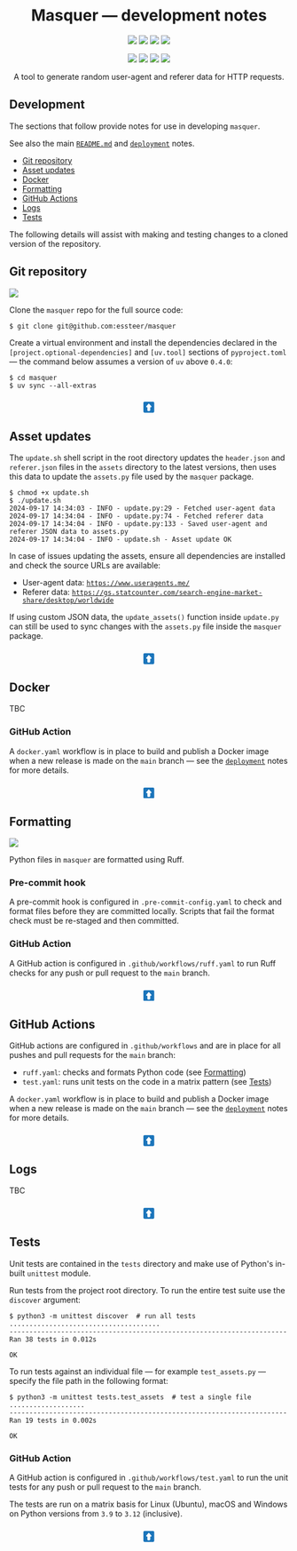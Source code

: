 <h1 align="center" id="title">Masquer &mdash; development notes</h1>

<p align="center">
  <a href="https://github.com/essteer/masquer/actions/workflows/test.yaml"><img src="https://github.com/essteer/masquer/actions/workflows/test.yaml/badge.svg"></a>
  <a href="https://pypi.org/project/masquer/"><img src="https://img.shields.io/badge/PyPI-v1.2.2-3775A9.svg?style=flat&logo=PyPI&logoColor=white"></a>
  <a href="https://pypi.org/project/masquer/"><img src="https://img.shields.io/badge/Python-3.9_~_3.12-3776AB.svg?style=flat&logo=Python&logoColor=white"></a>
  <a href="https://snyk.io/test/github/essteer/masquer"><img src="https://snyk.io/test/github/essteer/masquer/badge.svg?name=Snyk&style=flat&logo=Snyk"></a>
</p>

<p align="center">
  <a href="https://astral.sh"><img src="https://img.shields.io/badge/Astral-261230.svg?style=flat&logo=Astral&labelColor=555&logoColor=white"></a>
  <a href="https://hub.docker.com/r/essteer/masquer"><img src="https://img.shields.io/badge/Docker-2496ED.svg?flat&logo=Docker&labelColor=555&logoColor=white"></a>
  <a href="https://github.com/tiangolo/fastapi"><img src="https://img.shields.io/badge/FastAPI-009688?style=flat&logo=FastAPI&labelColor=555&logoColor=white"></a>
  <a href="https://github.com/pypa/hatch"><img src="https://img.shields.io/badge/%F0%9F%A5%9A-Hatch-4051b5.svg"></a>
  </p>

<p align="center">
A tool to generate random user-agent and referer data for HTTP requests.
</p>

## Development

The sections that follow provide notes for use in developing `masquer`.

See also the main [`README.md`](https://github.com/essteer/masquer/blob/main/README.md) and [`deployment`](https://github.com/essteer/masquer/blob/main/docs/deployment.md) notes.

- [Git repository](#git-repository)
- [Asset updates](#asset-updates)
- [Docker](#docker)
- [Formatting](#formatting)
- [GitHub Actions](#github-actions)
- [Logs](#logs)
- [Tests](#tests)

The following details will assist with making and testing changes to a cloned version of the repository.

## Git repository

[![](https://img.shields.io/badge/GitHub-masquer-181717.svg?flat&logo=GitHub&logoColor=white)](https://github.com/essteer/masquer)

Clone the `masquer` repo for the full source code:

```console
$ git clone git@github.com:essteer/masquer
```

Create a virtual environment and install the dependencies declared in the `[project.optional-dependencies]` and `[uv.tool]` sections of `pyproject.toml` &mdash; the command below assumes a version of `uv` above `0.4.0`:

```console
$ cd masquer
$ uv sync --all-extras
```

[<h3 align="center"><svg xmlns="http://www.w3.org/2000/svg" width="1.2em" height="1.2em" viewBox="0 0 64 64"><path fill="#1b75bb" d="M63.667 57.064c0 3.812-3.07 6.9-6.86 6.9H6.86c-3.788 0-6.86-3.088-6.86-6.9V6.896C0 3.088 3.072 0 6.86 0h49.946c3.79 0 6.86 3.088 6.86 6.896v50.168z"/><path fill="#fff" d="M15.937 28.09L31.795 9.578l15.938 18.334c-.191 2.574-1.894 4.593-3.981 4.603l-3.54.018l.09 16.704c.012 2.81-2.245 5.1-5.04 5.117l-6.574.034c-2.798.012-5.079-2.256-5.092-5.065l-.088-16.7l-3.538.02c-2.086.007-3.808-1.985-4.03-4.553"/></svg></h3>](#title)

## Asset updates

The `update.sh` shell script in the root directory updates the `header.json` and `referer.json` files in the `assets` directory to the latest versions, then uses this data to update the `assets.py` file used by the `masquer` package.

```console
$ chmod +x update.sh
$ ./update.sh
2024-09-17 14:34:03 - INFO - update.py:29 - Fetched user-agent data
2024-09-17 14:34:04 - INFO - update.py:74 - Fetched referer data
2024-09-17 14:34:04 - INFO - update.py:133 - Saved user-agent and referer JSON data to assets.py
2024-09-17 14:34:04 - INFO - update.sh - Asset update OK
```

In case of issues updating the assets, ensure all dependencies are installed and check the source URLs are available:

- User-agent data: [`https://www.useragents.me/`](https://www.useragents.me/)
- Referer data: [`https://gs.statcounter.com/search-engine-market-share/desktop/worldwide`](https://gs.statcounter.com/search-engine-market-share/desktop/worldwide)

If using custom JSON data, the `update_assets()` function inside `update.py` can still be used to sync changes with the `assets.py` file inside the `masquer` package.

[<h3 align="center"><svg xmlns="http://www.w3.org/2000/svg" width="1.2em" height="1.2em" viewBox="0 0 64 64"><path fill="#1b75bb" d="M63.667 57.064c0 3.812-3.07 6.9-6.86 6.9H6.86c-3.788 0-6.86-3.088-6.86-6.9V6.896C0 3.088 3.072 0 6.86 0h49.946c3.79 0 6.86 3.088 6.86 6.896v50.168z"/><path fill="#fff" d="M15.937 28.09L31.795 9.578l15.938 18.334c-.191 2.574-1.894 4.593-3.981 4.603l-3.54.018l.09 16.704c.012 2.81-2.245 5.1-5.04 5.117l-6.574.034c-2.798.012-5.079-2.256-5.092-5.065l-.088-16.7l-3.538.02c-2.086.007-3.808-1.985-4.03-4.553"/></svg></h3>](#title)

## Docker

TBC

### GitHub Action

A `docker.yaml` workflow is in place to build and publish a Docker image when a new release is made on the `main` branch &mdash; see the [`deployment`](https://github.com/essteer/masquer/blob/main/docs/deployment.md) notes for more details.

[<h3 align="center"><svg xmlns="http://www.w3.org/2000/svg" width="1.2em" height="1.2em" viewBox="0 0 64 64"><path fill="#1b75bb" d="M63.667 57.064c0 3.812-3.07 6.9-6.86 6.9H6.86c-3.788 0-6.86-3.088-6.86-6.9V6.896C0 3.088 3.072 0 6.86 0h49.946c3.79 0 6.86 3.088 6.86 6.896v50.168z"/><path fill="#fff" d="M15.937 28.09L31.795 9.578l15.938 18.334c-.191 2.574-1.894 4.593-3.981 4.603l-3.54.018l.09 16.704c.012 2.81-2.245 5.1-5.04 5.117l-6.574.034c-2.798.012-5.079-2.256-5.092-5.065l-.088-16.7l-3.538.02c-2.086.007-3.808-1.985-4.03-4.553"/></svg></h3>](#title)

## Formatting

 <a href="https://github.com/astral-sh/ruff"><img src="https://img.shields.io/endpoint?url=https://raw.githubusercontent.com/astral-sh/ruff/main/assets/badge/v2.json"></a>

Python files in `masquer` are formatted using Ruff.

### Pre-commit hook

A pre-commit hook is configured in `.pre-commit-config.yaml` to check and format files before they are committed locally. Scripts that fail the format check must be re-staged and then committed.

### GitHub Action

A GitHub action is configured in `.github/workflows/ruff.yaml` to run Ruff checks for any push or pull request to the `main` branch.

[<h3 align="center"><svg xmlns="http://www.w3.org/2000/svg" width="1.2em" height="1.2em" viewBox="0 0 64 64"><path fill="#1b75bb" d="M63.667 57.064c0 3.812-3.07 6.9-6.86 6.9H6.86c-3.788 0-6.86-3.088-6.86-6.9V6.896C0 3.088 3.072 0 6.86 0h49.946c3.79 0 6.86 3.088 6.86 6.896v50.168z"/><path fill="#fff" d="M15.937 28.09L31.795 9.578l15.938 18.334c-.191 2.574-1.894 4.593-3.981 4.603l-3.54.018l.09 16.704c.012 2.81-2.245 5.1-5.04 5.117l-6.574.034c-2.798.012-5.079-2.256-5.092-5.065l-.088-16.7l-3.538.02c-2.086.007-3.808-1.985-4.03-4.553"/></svg></h3>](#title)

## GitHub Actions

GitHub actions are configured in `.github/workflows` and are in place for all pushes and pull requests for the `main` branch:

- `ruff.yaml`: checks and formats Python code (see [Formatting](#formatting))
- `test.yaml`: runs unit tests on the code in a matrix pattern (see [Tests](#tests))

A `docker.yaml` workflow is in place to build and publish a Docker image when a new release is made on the `main` branch &mdash; see the [`deployment`](https://github.com/essteer/masquer/blob/main/docs/deployment.md) notes for more details.

[<h3 align="center"><svg xmlns="http://www.w3.org/2000/svg" width="1.2em" height="1.2em" viewBox="0 0 64 64"><path fill="#1b75bb" d="M63.667 57.064c0 3.812-3.07 6.9-6.86 6.9H6.86c-3.788 0-6.86-3.088-6.86-6.9V6.896C0 3.088 3.072 0 6.86 0h49.946c3.79 0 6.86 3.088 6.86 6.896v50.168z"/><path fill="#fff" d="M15.937 28.09L31.795 9.578l15.938 18.334c-.191 2.574-1.894 4.593-3.981 4.603l-3.54.018l.09 16.704c.012 2.81-2.245 5.1-5.04 5.117l-6.574.034c-2.798.012-5.079-2.256-5.092-5.065l-.088-16.7l-3.538.02c-2.086.007-3.808-1.985-4.03-4.553"/></svg></h3>](#title)

## Logs

TBC

[<h3 align="center"><svg xmlns="http://www.w3.org/2000/svg" width="1.2em" height="1.2em" viewBox="0 0 64 64"><path fill="#1b75bb" d="M63.667 57.064c0 3.812-3.07 6.9-6.86 6.9H6.86c-3.788 0-6.86-3.088-6.86-6.9V6.896C0 3.088 3.072 0 6.86 0h49.946c3.79 0 6.86 3.088 6.86 6.896v50.168z"/><path fill="#fff" d="M15.937 28.09L31.795 9.578l15.938 18.334c-.191 2.574-1.894 4.593-3.981 4.603l-3.54.018l.09 16.704c.012 2.81-2.245 5.1-5.04 5.117l-6.574.034c-2.798.012-5.079-2.256-5.092-5.065l-.088-16.7l-3.538.02c-2.086.007-3.808-1.985-4.03-4.553"/></svg></h3>](#title)

## Tests

Unit tests are contained in the `tests` directory and make use of Python's in-built `unittest` module. 

Run tests from the project root directory. To run the entire test suite use the `discover` argument:

```console
$ python3 -m unittest discover  # run all tests
......................................
----------------------------------------------------------------------
Ran 38 tests in 0.012s

OK
```

To run tests against an individual file &mdash; for example `test_assets.py` &mdash; specify the file path in the following format:

```console
$ python3 -m unittest tests.test_assets  # test a single file
...................
----------------------------------------------------------------------
Ran 19 tests in 0.002s

OK
```

### GitHub Action

A GitHub action is configured in `.github/workflows/test.yaml` to run the unit tests for any push or pull request to the `main` branch.

The tests are run on a matrix basis for Linux (Ubuntu), macOS and Windows on Python versions from `3.9` to `3.12` (inclusive).

[<h3 align="center"><svg xmlns="http://www.w3.org/2000/svg" width="1.2em" height="1.2em" viewBox="0 0 64 64"><path fill="#1b75bb" d="M63.667 57.064c0 3.812-3.07 6.9-6.86 6.9H6.86c-3.788 0-6.86-3.088-6.86-6.9V6.896C0 3.088 3.072 0 6.86 0h49.946c3.79 0 6.86 3.088 6.86 6.896v50.168z"/><path fill="#fff" d="M15.937 28.09L31.795 9.578l15.938 18.334c-.191 2.574-1.894 4.593-3.981 4.603l-3.54.018l.09 16.704c.012 2.81-2.245 5.1-5.04 5.117l-6.574.034c-2.798.012-5.079-2.256-5.092-5.065l-.088-16.7l-3.538.02c-2.086.007-3.808-1.985-4.03-4.553"/></svg></h3>](#title)
